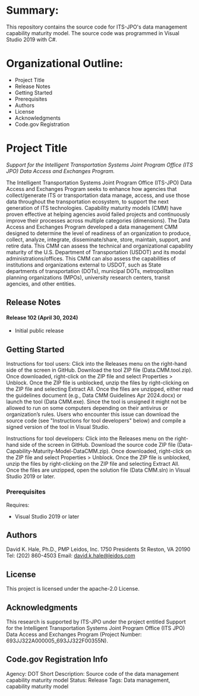 
# Summary:

This repository contains the source code for ITS-JPO's data management capability maturity model. The source code was programmed in Visual Studio 2019 with C#.

# Organizational Outline:
* Project Title
* Release Notes
* Getting Started
* Prerequisites
* Authors
* License
* Acknowledgments
* Code.gov Registration

# Project Title

*Support for the Intelligent Transportation Systems Joint Program Office (ITS JPO) Data Access and Exchanges Program.*

The Intelligent Transportation Systems Joint Program Office (ITS-JPO) Data Access and Exchanges Program seeks to enhance how agencies that collect/generate ITS or transportation data manage, access, and use those data throughout the transportation ecosystem, to support the next generation of ITS technologies. Capability maturity models (CMM) have proven effective at helping agencies avoid failed projects and continuously improve their processes across multiple categories (dimensions). The Data Access and Exchanges Program developed a data management CMM designed to determine the level of readiness of an organization to produce, collect, analyze, integrate, disseminate/share, store, maintain, support, and retire data. This CMM can assess the technical and organizational capability maturity of the U.S. Department of Transportation (USDOT) and its modal administrations/offices. This CMM can also assess the capabilities of institutions and organizations external to USDOT, such as State departments of transportation (DOTs), municipal DOTs, metropolitan planning organizations (MPOs), university research centers, transit agencies, and other entities.

## Release Notes

#### Release 102 (April 30, 2024)
- Initial public release

## Getting Started

Instructions for tool users: Click into the Releases menu on the right-hand side of the screen in GitHub. Download the tool ZIP file (Data.CMM.tool.zip). Once downloaded, right-click on the ZIP file and select Properties > Unblock. Once the ZIP file is unblocked, unzip the files by right-clicking on the ZIP file and selecting Extract All. Once the files are unzipped, either read the guidelines document (e.g., Data CMM Guidelines Apr 2024.docx) or launch the tool (Data CMM.exe). Since the tool is unsigned it might not be allowed to run on some computers depending on their antivirus or organization’s rules. Users who encounter this issue can download the source code (see "Instructions for tool developers" below) and compile a signed version of the tool in Visual Studio.

Instructions for tool developers: Click into the Releases menu on the right-hand side of the screen in GitHub. Download the source code ZIP file (Data-Capability-Maturity-Model-DataCMM.zip). Once downloaded, right-click on the ZIP file and select Properties > Unblock. Once the ZIP file is unblocked, unzip the files by right-clicking on the ZIP file and selecting Extract All. Once the files are unzipped, open the solution file (Data CMM.sln) in Visual Studio 2019 or later.

### Prerequisites

Requires:
- Visual Studio 2019 or later

## Authors

David K. Hale, Ph.D., PMP
Leidos, Inc.
1750 Presidents St
Reston, VA 20190
Tel: (202) 860-4503
Email: david.k.hale@leidos.com

## License

This project is licensed under the apache-2.0 License.

## Acknowledgments

This research is supported by ITS-JPO under the project entitled Support for the Intelligent Transportation Systems Joint Program Office (ITS JPO) Data Access and Exchanges Program (Project Number: 693JJ322A000005_693JJ322F00355N).

## Code.gov Registration Info

Agency: DOT
Short Description: Source code of the data management capability maturity model
Status: Release
Tags: Data management, capability maturity model